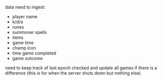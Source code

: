 data need to ingest:
- player name
- k/d/a
- runes
- summoner spells
- items
- game time 
- champ icon
- time game completed
- game outcome


need to keep track of last epoch checked and update all games if there is a difference 
(this is for when the server shuts down but nothing else)
